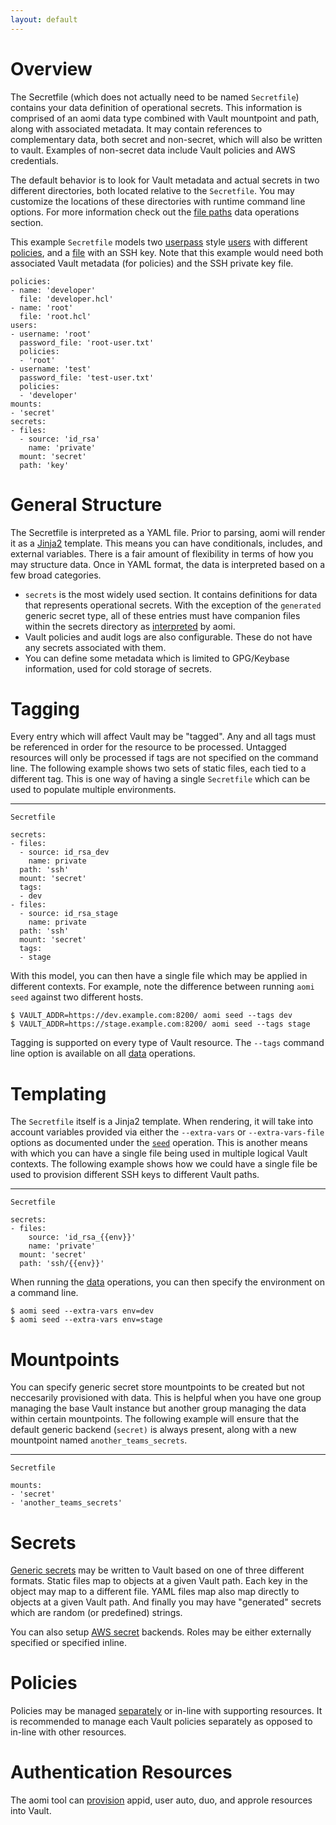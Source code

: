 ```yaml
---
layout: default
---
```


# Overview

The Secretfile (which does not actually need to be named `Secretfile`) contains your data definition of operational secrets. This information is comprised of an aomi data type combined with Vault mountpoint and path, along with associated metadata. It may contain references to complementary data, both secret and non-secret, which will also be written to vault. Examples of non-secret data include Vault policies and AWS credentials.

The default behavior is to look for Vault metadata and actual secrets in two different directories, both located relative to the `Secretfile`. You may customize the locations of these directories with runtime command line options. For more information check out the [file paths]({{site.baseurl}}/data#about-file-paths) data operations section.

This example `Secretfile` models two [userpass](https://www.vaultproject.io/docs/auth/userpass.html) style [users]({{site.baseurl}}/auth-resources#users) with different [policies]({{site.baseurl}}/policies), and a [file]({{site.baseurl}}/generic#files) with an SSH key. Note that this example would need both associated Vault metadata (for policies) and the SSH private key file.

```
policies:
- name: 'developer'
  file: 'developer.hcl'
- name: 'root'
  file: 'root.hcl'
users:
- username: 'root'
  password_file: 'root-user.txt'
  policies:
  - 'root'
- username: 'test'
  password_file: 'test-user.txt'
  policies:
  - 'developer'
mounts:
- 'secret'
secrets:
- files:
  - source: 'id_rsa'
    name: 'private'
  mount: 'secret'
  path: 'key'
```

# General Structure

The Secretfile is interpreted as a YAML file. Prior to parsing, aomi will render it as a [Jinja2](http://jinja.pocoo.org/) template. This means you can have conditionals, includes, and external variables. There is a fair amount of flexibility in terms of how you may structure data. Once in YAML format, the data is interpreted based on a few broad categories.

* `secrets` is the most widely used section. It contains definitions for data that represents operational secrets. With the exception of the `generated` generic secret type, all of these entries must have companion files within the secrets directory as [interpreted](https://www.vaultproject.io/docs/auth/userpass.html) by aomi.
* Vault policies and audit logs are also configurable. These do not have any secrets associated with them.
* You can define some metadata which is limited to GPG/Keybase information, used for cold storage of secrets.

# Tagging

Every entry which will affect Vault may be "tagged". Any and all tags must be referenced in order for the resource to be processed. Untagged resources will only be processed if tags are not specified on the command line. The following example shows two sets of static files, each tied to a different tag. This is one way of having a single `Secretfile` which can be used to populate multiple environments.

----
`Secretfile`

```
secrets:
- files: 
  - source: id_rsa_dev
    name: private
  path: 'ssh'
  mount: 'secret'
  tags:
  - dev
- files: 
  - source: id_rsa_stage
    name: private
  path: 'ssh'
  mount: 'secret'
  tags:
  - stage
```

With this model, you can then have a single file which may be applied in different contexts. For example, note the difference between running `aomi seed` against two different hosts.

```
$ VAULT_ADDR=https://dev.example.com:8200/ aomi seed --tags dev
$ VAULT_ADDR=https://stage.example.com:8200/ aomi seed --tags stage
```

Tagging is supported on every type of Vault resource. The `--tags` command line option is available on all [data]({{site.baseurl}}/data) operations.

# Templating

The `Secretfile` itself is a Jinja2 template. When rendering, it will take into account variables provided via either the `--extra-vars` or `--extra-vars-file` options as documented under the [`seed`]({{site.baseurl}}/data#seed) operation. This is another means with which you can have a single file being used in multiple logical Vault contexts. The following example shows how we could have a single file be used to provision different SSH keys to different Vault paths.

----
`Secretfile`

```
secrets:
- files:
    source: 'id_rsa_{{env}}'
    name: 'private'
  mount: 'secret'
  path: 'ssh/{{env}}'
```

When running the [data]({{site.baseurl}}/data) operations, you can then specify the environment on a command line.

```
$ aomi seed --extra-vars env=dev
$ aomi seed --extra-vars env=stage
```


# Mountpoints

You can specify generic secret store mountpoints to be created but not neccesarily provisioned with data. This is helpful when you have one group managing the base Vault instance but another group managing the data within certain mountpoints. The following example will ensure that the default generic backend (`secret)` is always present, along with a new mountpoint named `another_teams_secrets`.

----
`Secretfile`

```
mounts:
- 'secret'
- 'another_teams_secrets'
```

# Secrets

[Generic secrets]({{site.baseurl}}/generic) may be written to Vault based on one of three different formats. Static files map to objects at a given Vault path. Each key in the object may map to a different file. YAML files map also map directly to objects at a given Vault path. And finally you may have "generated" secrets which are random (or predefined) strings.

You can also setup [AWS secret]({{site.baseurl}}/aws) backends. Roles may be either externally specified or specified inline.

# Policies

Policies may be managed [separately]({{site.baseurl}}/policies) or in-line with supporting resources. It is recommended to manage each Vault policies separately as opposed to in-line with other resources.

# Authentication Resources

The aomi tool can [provision]({{site.baseurl}}/auth-resources) appid, user auto, duo, and approle resources into Vault.
